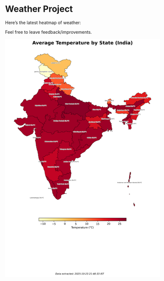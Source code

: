 # Weather Project

Here’s the latest heatmap of weather:

Feel free to leave feedback/improvements.

![India Heatmap](docs/assets/india_heatmap.png?v=FA537C)
